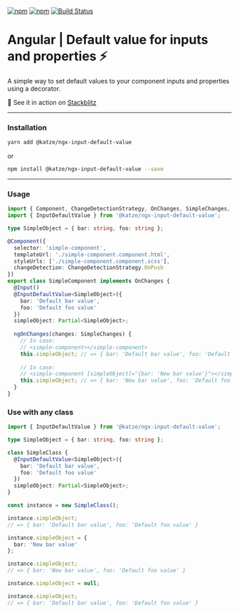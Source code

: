 [![npm](https://img.shields.io/npm/dt/@katze/ngx-input-default-value.svg)](https://www.npmjs.com/package/@katze/ngx-input-default-value)
[![npm](https://img.shields.io/npm/l/@katze/ngx-input-default-value.svg)](https://www.npmjs.com/package/@katze/ngx-input-default-value)
[![Build Status](https://travis-ci.com/ZeevKatz/ngx-input-default-value.svg?branch=master)](https://travis-ci.org/ZeevKatz/ngx-input-default-value)

# Angular | Default value for inputs and properties️ ⚡

 A simple way to set default values to your component inputs and properties using a decorator.

🚀 See it in action on [Stackblitz](https://stackblitz.com/edit/ngx-input-default-value-demo)

---

### Installation

```bash
yarn add @katze/ngx-input-default-value
```

or 

```bash
npm install @katze/ngx-input-default-value --save
```

---

### Usage

```typescript
import { Component, ChangeDetectionStrategy, OnChanges, SimpleChanges, Input } from '@angular/core';
import { InputDefaultValue } from '@katze/ngx-input-default-value';

type SimpleObject = { bar: string, foo: string };

@Component({
  selector: 'simple-component',
  templateUrl: './simple-component.component.html',
  styleUrls: ['./simple-component.component.scss'],
  changeDetection: ChangeDetectionStrategy.OnPush
})
export class SimpleComponent implements OnChanges {
  @Input()
  @InputDefaultValue<SimpleObject>({
    bar: 'Default bar value',
    foo: 'Default foo value'
  })
  simpleObject: Partial<SimpleObject>;
  
  ngOnChanges(changes: SimpleChanges) {
    // In case: 
    // <simple-component></simple-component>
    this.simpleObject; // => { bar: 'Default bar value', foo: 'Default foo value' }
    
    // In case: 
    // <simple-component [simpleObject]="{bar: 'New bar value'}"></simple-component>
    this.simpleObject; // => { bar: 'New bar value', foo: 'Default foo value' }
  }
}
```


### Use with any class

```typescript
import { InputDefaultValue } from '@katze/ngx-input-default-value';

type SimpleObject = { bar: string, foo: string };

class SimpleClass {
  @InputDefaultValue<SimpleObject>({
    bar: 'Default bar value',
    foo: 'Default foo value'
  })
  simpleObject: Partial<SimpleObject>;
}

const instance = new SimpleClass();

instance.simpleObject;
// => { bar: 'Default bar value', foo: 'Default foo value' }

instance.simpleObject = {
  bar: 'New bar value'
};

instance.simpleObject;
// => { bar: 'New bar value', foo: 'Default foo value' }

instance.simpleObject = null;

instance.simpleObject;
// => { bar: 'Default bar value', foo: 'Default foo value' }
```
